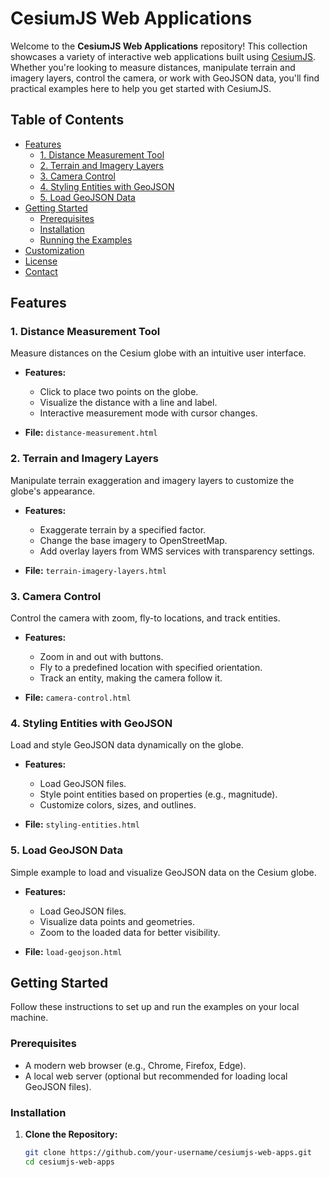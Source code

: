 # CesiumJS Web Applications

Welcome to the **CesiumJS Web Applications** repository! This collection showcases a variety of interactive web applications built using [CesiumJS](https://cesium.com/platform/cesiumjs/). Whether you're looking to measure distances, manipulate terrain and imagery layers, control the camera, or work with GeoJSON data, you'll find practical examples here to help you get started with CesiumJS.

## Table of Contents

- [Features](#features)
  - [1. Distance Measurement Tool](#1-distance-measurement-tool)
  - [2. Terrain and Imagery Layers](#2-terrain-and-imagery-layers)
  - [3. Camera Control](#3-camera-control)
  - [4. Styling Entities with GeoJSON](#4-styling-entities-with-geojson)
  - [5. Load GeoJSON Data](#5-load-geojson-data)
- [Getting Started](#getting-started)
  - [Prerequisites](#prerequisites)
  - [Installation](#installation)
  - [Running the Examples](#running-the-examples)
- [Customization](#customization)
- [License](#license)
- [Contact](#contact)

## Features

### 1. Distance Measurement Tool

Measure distances on the Cesium globe with an intuitive user interface.

- **Features:**
  - Click to place two points on the globe.
  - Visualize the distance with a line and label.
  - Interactive measurement mode with cursor changes.

- **File:** `distance-measurement.html`

### 2. Terrain and Imagery Layers

Manipulate terrain exaggeration and imagery layers to customize the globe's appearance.

- **Features:**
  - Exaggerate terrain by a specified factor.
  - Change the base imagery to OpenStreetMap.
  - Add overlay layers from WMS services with transparency settings.

- **File:** `terrain-imagery-layers.html`

### 3. Camera Control

Control the camera with zoom, fly-to locations, and track entities.

- **Features:**
  - Zoom in and out with buttons.
  - Fly to a predefined location with specified orientation.
  - Track an entity, making the camera follow it.

- **File:** `camera-control.html`

### 4. Styling Entities with GeoJSON

Load and style GeoJSON data dynamically on the globe.

- **Features:**
  - Load GeoJSON files.
  - Style point entities based on properties (e.g., magnitude).
  - Customize colors, sizes, and outlines.

- **File:** `styling-entities.html`

### 5. Load GeoJSON Data

Simple example to load and visualize GeoJSON data on the Cesium globe.

- **Features:**
  - Load GeoJSON files.
  - Visualize data points and geometries.
  - Zoom to the loaded data for better visibility.

- **File:** `load-geojson.html`

## Getting Started

Follow these instructions to set up and run the examples on your local machine.

### Prerequisites

- A modern web browser (e.g., Chrome, Firefox, Edge).
- A local web server (optional but recommended for loading local GeoJSON files).

### Installation

1. **Clone the Repository:**

   ```bash
   git clone https://github.com/your-username/cesiumjs-web-apps.git
   cd cesiumjs-web-apps

